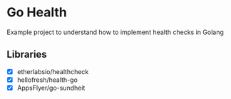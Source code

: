 
# Go Health

Example project to understand how to implement health checks in Golang

## Libraries

- [x] etherlabsio/healthcheck
- [x] hellofresh/health-go
- [x] AppsFlyer/go-sundheit
